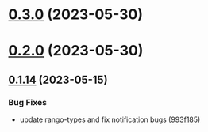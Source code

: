 # [0.3.0](https://github.com/rango-exchange/rango-client/compare/provider-frontier@0.2.0...provider-frontier@0.3.0) (2023-05-30)



# [0.2.0](https://github.com/rango-exchange/rango-client/compare/provider-frontier@0.1.15...provider-frontier@0.2.0) (2023-05-30)



## [0.1.14](https://github.com/rango-exchange/rango-client/compare/provider-frontier@0.1.13...provider-frontier@0.1.14) (2023-05-15)


### Bug Fixes

* update rango-types and fix notification bugs ([993f185](https://github.com/rango-exchange/rango-client/commit/993f185e0b8c5e5e15a2c65ba2d85d1f9c8daa90))



